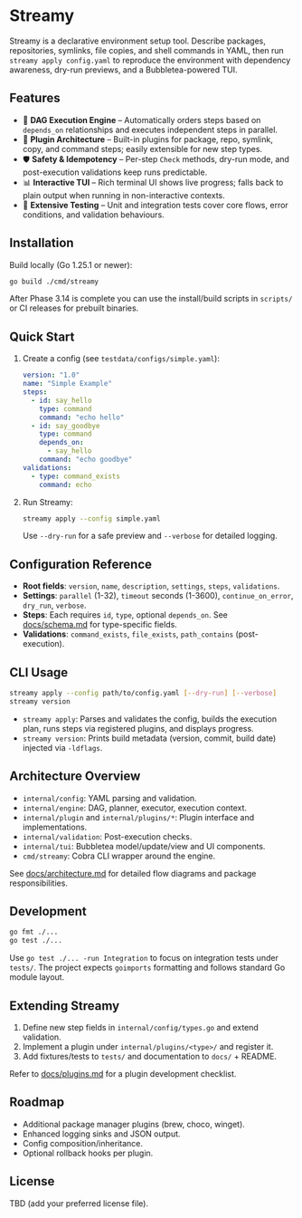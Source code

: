 # Streamy

Streamy is a declarative environment setup tool. Describe packages, repositories, symlinks, file copies, and shell commands in YAML, then run `streamy apply config.yaml` to reproduce the environment with dependency awareness, dry-run previews, and a Bubbletea-powered TUI.

## Features

- 🧩 **DAG Execution Engine** – Automatically orders steps based on `depends_on` relationships and executes independent steps in parallel.
- 🔌 **Plugin Architecture** – Built-in plugins for package, repo, symlink, copy, and command steps; easily extensible for new step types.
- 🛡️ **Safety & Idempotency** – Per-step `Check` methods, dry-run mode, and post-execution validations keep runs predictable.
- 📊 **Interactive TUI** – Rich terminal UI shows live progress; falls back to plain output when running in non-interactive contexts.
- 🧪 **Extensive Testing** – Unit and integration tests cover core flows, error conditions, and validation behaviours.

## Installation

Build locally (Go 1.25.1 or newer):

```bash
go build ./cmd/streamy
```

After Phase 3.14 is complete you can use the install/build scripts in `scripts/` or CI releases for prebuilt binaries.

## Quick Start

1. Create a config (see `testdata/configs/simple.yaml`):

   ```yaml
   version: "1.0"
   name: "Simple Example"
   steps:
     - id: say_hello
       type: command
       command: "echo hello"
     - id: say_goodbye
       type: command
       depends_on:
         - say_hello
       command: "echo goodbye"
   validations:
     - type: command_exists
       command: echo
   ```

2. Run Streamy:

   ```bash
   streamy apply --config simple.yaml
   ```

   Use `--dry-run` for a safe preview and `--verbose` for detailed logging.

## Configuration Reference

- **Root fields**: `version`, `name`, `description`, `settings`, `steps`, `validations`.
- **Settings**: `parallel` (1-32), `timeout` seconds (1-3600), `continue_on_error`, `dry_run`, `verbose`.
- **Steps**: Each requires `id`, `type`, optional `depends_on`. See [docs/schema.md](docs/schema.md) for type-specific fields.
- **Validations**: `command_exists`, `file_exists`, `path_contains` (post-execution).

## CLI Usage

```bash
streamy apply --config path/to/config.yaml [--dry-run] [--verbose]
streamy version
```

- `streamy apply`: Parses and validates the config, builds the execution plan, runs steps via registered plugins, and displays progress.
- `streamy version`: Prints build metadata (version, commit, build date) injected via `-ldflags`.

## Architecture Overview

- `internal/config`: YAML parsing and validation.
- `internal/engine`: DAG, planner, executor, execution context.
- `internal/plugin` and `internal/plugins/*`: Plugin interface and implementations.
- `internal/validation`: Post-execution checks.
- `internal/tui`: Bubbletea model/update/view and UI components.
- `cmd/streamy`: Cobra CLI wrapper around the engine.

See [docs/architecture.md](docs/architecture.md) for detailed flow diagrams and package responsibilities.

## Development

```bash
go fmt ./...
go test ./...
```

Use `go test ./... -run Integration` to focus on integration tests under `tests/`. The project expects `goimports` formatting and follows standard Go module layout.

## Extending Streamy

1. Define new step fields in `internal/config/types.go` and extend validation.
2. Implement a plugin under `internal/plugins/<type>/` and register it.
3. Add fixtures/tests to `tests/` and documentation to `docs/` + README.

Refer to [docs/plugins.md](docs/plugins.md) for a plugin development checklist.

## Roadmap

- Additional package manager plugins (brew, choco, winget).
- Enhanced logging sinks and JSON output.
- Config composition/inheritance.
- Optional rollback hooks per plugin.

## License

TBD (add your preferred license file).
